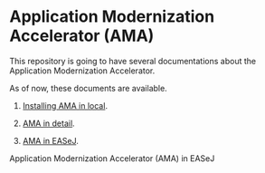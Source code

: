 # Application Modernization Accelerator  (AMA)

This repository is going to have several documentations about the Application Modernization Accelerator.

As of now, these documents are available.

1.  <a href="./01-ama-local-install">Installing AMA in local</a>.

2. <a href="./02-ama-in-detail">AMA in detail</a>.

3. <a href="./03-ama-in-EASeJ">AMA in EASeJ</a>.

Application Modernization Accelerator (AMA) in EASeJ